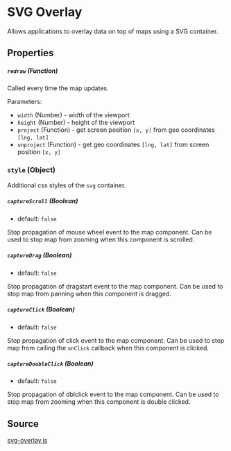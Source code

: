 # SVG Overlay

Allows applications to overlay data on top of maps using a SVG container.

## Properties

##### `redraw` (Function)

Called every time the map updates.

Parameters:
- `width` (Number) - width of the viewport
- `height` (Number) - height of the viewport
- `project` (Function) - get screen position `[x, y]` from geo coordinates `[lng, lat]`
- `unproject` (Function) - get geo coordinates `[lng, lat]` from screen position `[x, y]`

### `style` (Object)

Additional css styles of the `svg` container.

##### `captureScroll` (Boolean)

- default: `false`

Stop propagation of mouse wheel event to the map component. Can be used to stop map from zooming when this component is scrolled.

##### `captureDrag` (Boolean)

- default: `false`

Stop propagation of dragstart event to the map component. Can be used to stop map from panning when this component is dragged.

##### `captureClick` (Boolean)

- default: `false`

Stop propagation of click event to the map component. Can be used to stop map from calling the `onClick` callback when this component is clicked.

##### `captureDoubleClick` (Boolean)

- default: `false`

Stop propagation of dblclick event to the map component. Can be used to stop map from zooming when this component is double clicked.

## Source

[svg-overlay.js](https://github.com/uber/react-map-gl/tree/5.2-release/src/overlays/svg-overlay.js)
